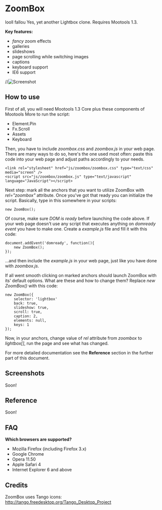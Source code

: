 ZoomBox
===========
looll
fallou
Yes, yet another Lightbox clone. Requires Mootools 1.3.

**Key features:**
- *fancy* zoom effects
- galleries
- slideshows
- page scrolling while switching images
- captions
- keyboard support
- IE6 support

//![Screenshot](http://url_to_project_screenshot)

How to use
----------

First of all, you will need Mootools 1.3 Core plus these components of Mootools More to run the script:
- Element.Pin
- Fx.Scroll
- Assets
- Keyboard

Then, you have to include *zoombox.css* and *zoombox.js* in your web page. There are many ways to do so, here's the one used most often: paste this code into your web page and adjust paths accordingly to your needs.

    <link rel="stylesheet" href="js/zoombox/zoombox.css" type="text/css" media="screen" />
    <script src="js/zoombox/zoombox.js" type="text/javascript" language="JavaScript"></script>

Next step: mark all the anchors that you want to utilize ZoomBox with *rel="zoombox"* attribute.
Once you've got that ready you can initialize the script. Basically, type in this somewhere in your scripts:

    new ZoomBox();

Of course, make sure *DOM is ready* before launching the code above. If your web page doesn't use any script that executes anything on *domready event* you have to make one.
Create a *example.js* file and fill it with this code:

	document.addEvent('domready', function(){
		new ZoomBox();
	});

...and then include the *example.js* in your web page, just like you have done with *zoombox.js*.

If all went smooth clicking on marked anchors should launch ZoomBox with its' default options. What are these and how to change them? Replace *new ZoomBox()* with this code:

	new ZoomBox({
        selector: 'lightbox'
        back: true,
        slideshow: true,
        scroll: true,
        caption: 2,
        elements: null,
        keys: 1
	});

Now, in your anchors, change value of *rel* attribute from *zoombox* to *lightbox[]*, run the page and see what has changed.

For more detailed documentation see the **Reference** section in the further part of this document.

Screenshots
-----------

Soon!

Reference
-----------------

Soon!

FAQ
-----------------

**Which browsers are supported?**
- Mozilla Firefox (including Firefox 3.x)
- Google Chrome
- Opera 11.50
- Apple Safari 4
- Internet Explorer 6 and above

Credits
-----------------

ZoomBox uses Tango icons: http://tango.freedesktop.org/Tango_Desktop_Project